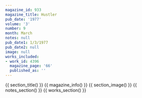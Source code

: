 ```yaml
---
magazine_id: 933
magazine_title: Hustler
pub_date: '1977'
volume: '3'
number: 9
month: March
notes: null
pub_date1: 1/3/1977
pub_date2: null
image: null
works_included:
- work_id: 4396
  magazine_page: '66'
  published_as: ''
---
```


{{ section_title() }}
{{ magazine_info() }}
{{ section_image() }}
{{ notes_section() }}
{{ works_section() }}
